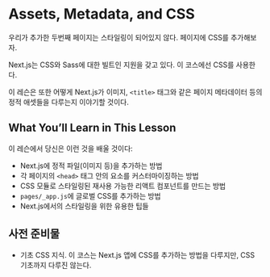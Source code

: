 # Assets, Metadata, and CSS

우리가 추가한 두번째 페이지는 스타일링이 되어있지 않다. 페이지에 CSS를 추가해보자.

Next.js는 CSS와 Sass에 대한 빌트인 지원을 갖고 있다. 이 코스에선 CSS를 사용한다.

이 레슨은 또한 어떻게 Next.js가 이미지, `<title>` 태그와 같은 페이지 메타데이터 등의 정적 애셋들을 다루는지 이야기할 것이다.

## What You’ll Learn in This Lesson

이 레슨에서 당신은 이런 것을 배울 것이다:

- Next.js에 정적 파일(이미지 등)을 추가하는 방법
- 각 페이지의 `<head>` 태그 안의 요소를 커스터마이징하는 방법
- CSS 모듈로 스타일링된 재사용 가능한 리액트 컴포넌트를 만드는 방법
- `pages/_app.js`에 글로벌 CSS를 추가하는 방법
- Next.js에서의 스타일링을 위한 유용한 팁들

## 사전 준비물

- 기초 CSS 지식. 이 코스는 Next.js 앱에 CSS를 추가하는 방법을 다루지만, CSS 기초까지 다루진 않는다.
